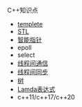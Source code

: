 C++知识点

- [templete](templete.md)
- [STL](STL.md)
- [智能指针](智能指针.md)
- epoll
- select
- [线程间通信](线程间通信.md)
- [线程间同步](线程间同步.md)
- [树](树.md)
- [Lamda表达式](Lamda表达式.md)
- c++11/c++17/c++20

